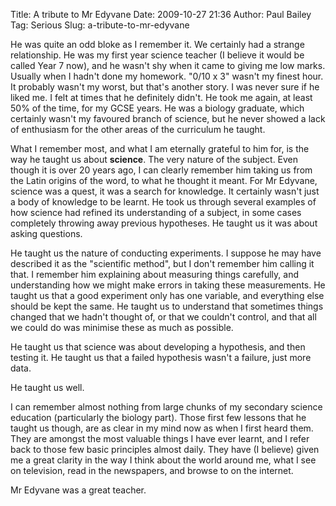 Title: A tribute to Mr Edyvane
Date: 2009-10-27 21:36
Author: Paul Bailey
Tag: Serious
Slug: a-tribute-to-mr-edyvane

He was quite an odd bloke as I remember it. We certainly had a strange
relationship. He was my first year science teacher (I believe it would
be called Year 7 now), and he wasn't shy when it came to giving me low
marks. Usually when I hadn't done my homework. "0/10 x 3" wasn't my
finest hour. It probably wasn't my worst, but that's another story. I
was never sure if he liked me. I felt at times that he definitely
didn't. He took me again, at least 50% of the time, for my GCSE years.
He was a biology graduate, which certainly wasn't my favoured branch of
science, but he never showed a lack of enthusiasm for the other areas of
the curriculum he taught.

What I remember most, and what I am eternally grateful to him for, is
the way he taught us about **science**. The very nature of the subject.
Even though it is over 20 years ago, I can clearly remember him taking
us from the Latin origins of the word, to what he thought it meant. For
Mr Edyvane, science was a quest, it was a search for knowledge. It
certainly wasn't just a body of knowledge to be learnt. He took us
through several examples of how science had refined its understanding of
a subject, in some cases completely throwing away previous hypotheses.
He taught us it was about asking questions.

He taught us the nature of conducting experiments. I suppose he may have
described it as the "scientific method", but I don't remember him
calling it that. I remember him explaining about measuring things
carefully, and understanding how we might make errors in taking these
measurements. He taught us that a good experiment only has one variable,
and everything else should be kept the same. He taught us to understand
that sometimes things changed that we hadn't thought of, or that we
couldn't control, and that all we could do was minimise these as much as
possible.

He taught us that science was about developing a hypothesis, and then
testing it. He taught us that a failed hypothesis wasn't a failure, just
more data.

He taught us well.

I can remember almost nothing from large chunks of my secondary science
education (particularly the biology part). Those first few lessons that
he taught us though, are as clear in my mind now as when I first heard
them. They are amongst the most valuable things I have ever learnt, and
I refer back to those few basic principles almost daily. They have (I
believe) given me a great clarity in the way I think about the world
around me, what I see on television, read in the newspapers, and browse
to on the internet.

Mr Edyvane was a great teacher.
